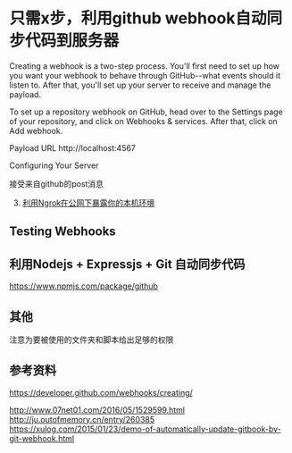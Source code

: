 # 只需x步，利用github webhook自动同步代码到服务器

Creating a webhook is a two-step process. 
You'll first need to set up how you want your webhook to behave through GitHub--what events should it listen to. 
After that, you'll set up your server to receive and manage the payload.


To set up a repository webhook on GitHub, head over to the Settings page of your repository, and click on Webhooks & services. After that, click on Add webhook.

Payload URL
http://localhost:4567

Configuring Your Server

接受来自github的post消息


3. [利用Ngrok在公网下暴露你的本机环境](https://github.com/rainbow494/blog.zuoshachi.com/blob/master/doc/4-steps-to-demo-in-public-internet-free.md)

## Testing Webhooks


## 利用Nodejs + Expressjs + Git 自动同步代码
https://www.npmjs.com/package/github

## 其他
注意为要被使用的文件夹和脚本给出足够的权限

## 参考资料
https://developer.github.com/webhooks/creating/


http://www.07net01.com/2016/05/1529599.html
http://ju.outofmemory.cn/entry/260385
https://xulog.com/2015/01/23/demo-of-automatically-update-gitbook-by-git-webhook.html